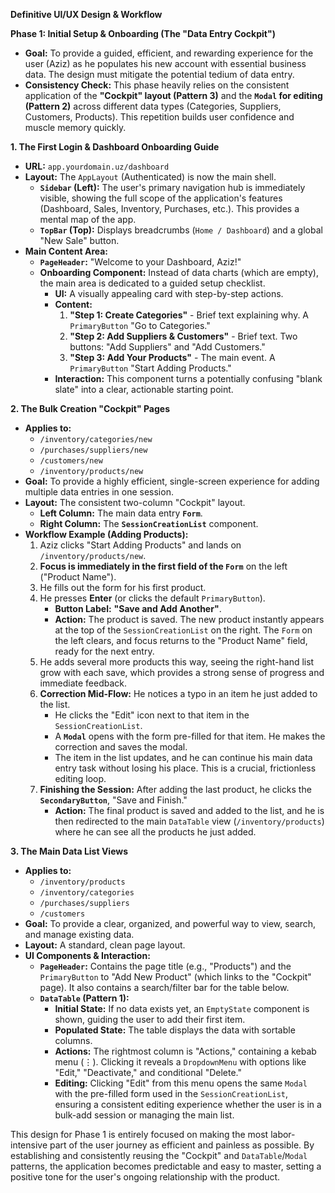 **Definitive UI/UX Design & Workflow**

**Phase 1: Initial Setup & Onboarding (The "Data Entry Cockpit")**

- **Goal:** To provide a guided, efficient, and rewarding experience for the user (Aziz) as he populates his new account with essential business data. The design must mitigate the potential tedium of data entry.
- **Consistency Check:** This phase heavily relies on the consistent application of the **"Cockpit" layout (Pattern 3)** and the **`Modal` for editing (Pattern 2)** across different data types (Categories, Suppliers, Customers, Products). This repetition builds user confidence and muscle memory quickly.

**1. The First Login & Dashboard Onboarding Guide**

- **URL:** `app.yourdomain.uz/dashboard`
- **Layout:** The `AppLayout` (Authenticated) is now the main shell.
  - **`Sidebar` (Left):** The user's primary navigation hub is immediately visible, showing the full scope of the application's features (Dashboard, Sales, Inventory, Purchases, etc.). This provides a mental map of the app.
  - **`TopBar` (Top):** Displays breadcrumbs (`Home / Dashboard`) and a global "New Sale" button.
- **Main Content Area:**
  - **`PageHeader`:** "Welcome to your Dashboard, Aziz!"
  - **Onboarding Component:** Instead of data charts (which are empty), the main area is dedicated to a guided setup checklist.
    - **UI:** A visually appealing card with step-by-step actions.
    - **Content:**
      1.  **"Step 1: Create Categories"** - Brief text explaining why. A `PrimaryButton` "Go to Categories."
      2.  **"Step 2: Add Suppliers & Customers"** - Brief text. Two buttons: "Add Suppliers" and "Add Customers."
      3.  **"Step 3: Add Your Products"** - The main event. A `PrimaryButton` "Start Adding Products."
    - **Interaction:** This component turns a potentially confusing "blank slate" into a clear, actionable starting point.

**2. The Bulk Creation "Cockpit" Pages**

- **Applies to:**
  - `/inventory/categories/new`
  - `/purchases/suppliers/new`
  - `/customers/new`
  - `/inventory/products/new`
- **Goal:** To provide a highly efficient, single-screen experience for adding multiple data entries in one session.
- **Layout:** The consistent two-column "Cockpit" layout.
  - **Left Column:** The main data entry **`Form`**.
  - **Right Column:** The **`SessionCreationList`** component.
- **Workflow Example (Adding Products):**
  1.  Aziz clicks "Start Adding Products" and lands on `/inventory/products/new`.
  2.  **Focus is immediately in the first field of the `Form`** on the left ("Product Name").
  3.  He fills out the form for his first product.
  4.  He presses **Enter** (or clicks the default `PrimaryButton`).
      - **Button Label:** **"Save and Add Another"**.
      - **Action:** The product is saved. The new product instantly appears at the top of the `SessionCreationList` on the right. The `Form` on the left clears, and focus returns to the "Product Name" field, ready for the next entry.
  5.  He adds several more products this way, seeing the right-hand list grow with each save, which provides a strong sense of progress and immediate feedback.
  6.  **Correction Mid-Flow:** He notices a typo in an item he just added to the list.
      - He clicks the "Edit" icon next to that item in the `SessionCreationList`.
      - A **`Modal`** opens with the form pre-filled for that item. He makes the correction and saves the modal.
      - The item in the list updates, and he can continue his main data entry task without losing his place. This is a crucial, frictionless editing loop.
  7.  **Finishing the Session:** After adding the last product, he clicks the **`SecondaryButton`**, "Save and Finish."
      - **Action:** The final product is saved and added to the list, and he is then redirected to the main `DataTable` view (`/inventory/products`) where he can see all the products he just added.

**3. The Main Data List Views**

- **Applies to:**
  - `/inventory/products`
  - `/inventory/categories`
  - `/purchases/suppliers`
  - `/customers`
- **Goal:** To provide a clear, organized, and powerful way to view, search, and manage existing data.
- **Layout:** A standard, clean page layout.
- **UI Components & Interaction:**
  - **`PageHeader`:** Contains the page title (e.g., "Products") and the `PrimaryButton` to "Add New Product" (which links to the "Cockpit" page). It also contains a search/filter bar for the table below.
  - **`DataTable` (Pattern 1):**
    - **Initial State:** If no data exists yet, an `EmptyState` component is shown, guiding the user to add their first item.
    - **Populated State:** The table displays the data with sortable columns.
    - **Actions:** The rightmost column is "Actions," containing a kebab menu (⋮). Clicking it reveals a `DropdownMenu` with options like "Edit," "Deactivate," and conditional "Delete."
    - **Editing:** Clicking "Edit" from this menu opens the same `Modal` with the pre-filled form used in the `SessionCreationList`, ensuring a consistent editing experience whether the user is in a bulk-add session or managing the main list.

This design for Phase 1 is entirely focused on making the most labor-intensive part of the user journey as efficient and painless as possible. By establishing and consistently reusing the "Cockpit" and `DataTable`/`Modal` patterns, the application becomes predictable and easy to master, setting a positive tone for the user's ongoing relationship with the product.
